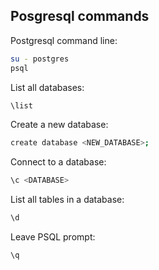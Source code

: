 ## Posgresql commands

Postgresql command line:
```bash
su - postgres
psql
```

List all databases:
```bash
\list
```

Create a new database:
```bash
create database <NEW_DATABASE>;
```

Connect to a database:
```bash
\c <DATABASE>
```

List all tables in a database:
```bash
\d
```

Leave PSQL prompt:
```bash
\q
```
